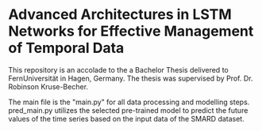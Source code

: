 # Advanced Architectures in LSTM Networks for Effective Management of Temporal Data

This repository is an accolade to the a Bachelor Thesis delivered to FernUniversität in Hagen, Germany. The thesis was supervised by Prof. Dr. Robinson Kruse-Becher.

The main file is the "main.py" for all data processing and modelling steps.
pred_main.py utilizes the selected pre-trained model to predict the future values of the time series based on the input data of the SMARD dataset.
